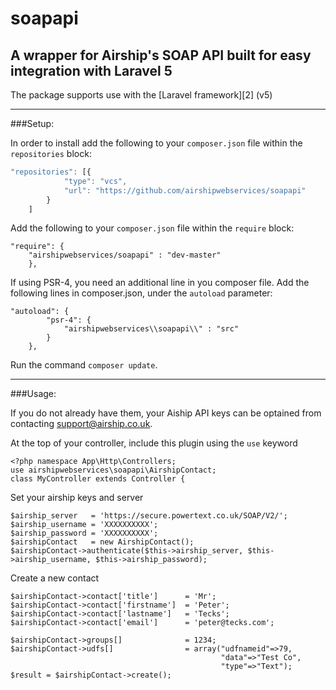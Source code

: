 # soapapi
A wrapper for Airship's SOAP API built for easy integration with Laravel 5
---

The package supports use with the [Laravel framework][2] (v5) 

----
###Setup:

In order to install add the following to your `composer.json` file within the `repositories` block:

```js
"repositories": [{
            "type": "vcs",
            "url": "https://github.com/airshipwebservices/soapapi"
        }
    ]

```

Add the following to your `composer.json` file within the `require` block:

```
"require": {
    "airshipwebservices/soapapi" : "dev-master"
	},
```

If using PSR-4, you need an additional line in you composer file. Add the following lines in composer.json, under the `autoload` parameter:

```
"autoload": {
		"psr-4": {
			"airshipwebservices\\soapapi\\" : "src"
		}
	},
```

Run the command `composer update`.

----

###Usage:

If you do not already have them, your Aiship API keys can be optained from contacting support@airship.co.uk.

At the top of your controller, include this plugin using the `use` keyword

```
<?php namespace App\Http\Controllers;
use airshipwebservices\soapapi\AirshipContact;
class MyController extends Controller {
```

Set your airship keys and server

```
$airship_server   = 'https://secure.powertext.co.uk/SOAP/V2/';
$airship_username = 'XXXXXXXXXX';
$airship_password = 'XXXXXXXXXX';
$airshipContact   = new AirshipContact();
$airshipContact->authenticate($this->airship_server, $this->airship_username, $this->airship_password);
```

Create a new contact

```
$airshipContact->contact['title']      = 'Mr';
$airshipContact->contact['firstname']  = 'Peter';
$airshipContact->contact['lastname']   = 'Tecks';
$airshipContact->contact['email']      = 'peter@tecks.com';

$airshipContact->groups[]              = 1234;
$airshipContact->udfs[]                = array("udfnameid"=>79, 
                                               "data"=>"Test Co", 
                                               "type"=>"Text");
$result = $airshipContact->create();
```

